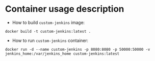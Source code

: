 # Container usage description

- How to build `custom-jenkins` image:

```
docker build -t custom-jenkins:latest .
```

- How to run `custom-jenkins` container:

```
docker run -d --name custom-jenkins -p 8080:8080 -p 50000:50000 -v jenkins_home:/var/jenkins_home custom-jenkins:latest
```